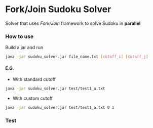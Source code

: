 # Fork/Join Sudoku Solver
Solver that uses <i>Fork/Join</i> framework to solve Sudoku in <b>parallel</b>

### How to use

Build a jar and run

```bash
java -jar sudoku_solver.jar file_name.txt [cutoff_i] [cutoff_j] 
```

#### E.G.

* With standard cutoff
``` sh
java -jar sudoku_solver.jar test/test1_a.txt 
```

* With custom cutoff
``` sh
java -jar sudoku_solver.jar test/test1_a.txt 0 1 
```

### Test
